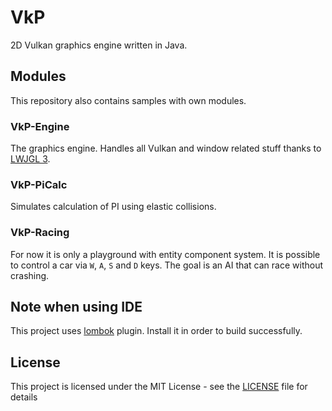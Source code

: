 # VkP

2D Vulkan graphics engine written in Java.

## Modules

This repository also contains samples with own modules.

### VkP-Engine

The graphics engine. Handles all Vulkan and window related stuff thanks to [LWJGL 3](https://www.lwjgl.org).

### VkP-PiCalc

Simulates calculation of PI using elastic collisions.

### VkP-Racing

For now it is only a playground with entity component system. It is possible to control a car via `W`, `A`, `S` and `D` keys. The goal is an AI that can race without crashing.

## Note when using IDE

This project uses [lombok](https://projectlombok.org/download) plugin. Install it in order to build successfully.

## License

This project is licensed under the MIT License - see the [LICENSE](LICENSE) file for details

